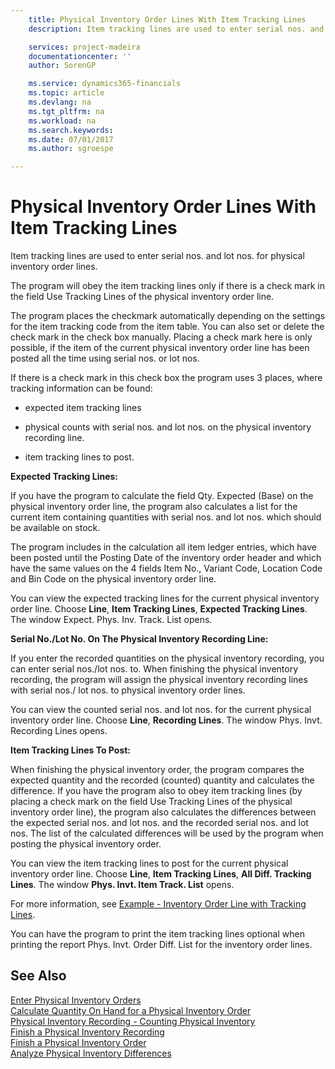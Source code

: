 ```yaml
---
    title: Physical Inventory Order Lines With Item Tracking Lines
    description: Item tracking lines are used to enter serial nos. and lot nos. for physical inventory order lines.

    services: project-madeira 
    documentationcenter: ''
    author: SorenGP

    ms.service: dynamics365-financials
    ms.topic: article
    ms.devlang: na
    ms.tgt_pltfrm: na
    ms.workload: na
    ms.search.keywords:
    ms.date: 07/01/2017
    ms.author: sgroespe

---
```

# Physical Inventory Order Lines With Item Tracking Lines
Item tracking lines are used to enter serial nos. and lot nos. for physical inventory order lines.  

 The program will obey the item tracking lines only if there is a check mark in the field Use Tracking Lines of the physical inventory order line.  

 The program places the checkmark automatically depending on the settings for the item tracking code from the item table. You can also set or delete the check mark in the check box manually. Placing a check mark here is only possible, if the item of the current physical inventory order line has been posted all the time using serial nos. or lot nos.  

 If there is a check mark in this check box the program uses 3 places, where tracking information can be found:  

-   expected item tracking lines  

-   physical counts with serial nos. and lot nos. on the physical inventory recording line.  

-   item tracking lines to post.  

 **Expected Tracking Lines:**  

 If you have the program to calculate the field Qty. Expected (Base) on the physical inventory order line, the program also calculates a list for the current item containing quantities with serial nos. and lot nos. which should be available on stock.  

 The program includes in the calculation all item ledger entries, which have been posted until the Posting Date of the inventory order header and which have the same values on the 4 fields Item No., Variant Code, Location Code and Bin Code on the physical inventory order line.  

 You can view the expected tracking lines for the current physical inventory order line. Choose **Line**, **Item Tracking Lines**, **Expected Tracking Lines**. The window Expect. Phys. Inv. Track. List opens.  

 **Serial No./Lot No. On The Physical Inventory Recording Line:**  

 If you enter the recorded quantities on the physical inventory recording, you can enter serial nos./lot nos. to. When finishing the physical inventory recording, the program will assign the physical inventory recording lines with serial nos./ lot nos. to physical inventory order lines.  

 You can view the counted serial nos. and lot nos. for the current physical inventory order line. Choose **Line**, **Recording Lines**. The window Phys. Invt. Recording Lines opens.  

 **Item Tracking Lines To Post:**  

 When finishing the physical inventory order, the program compares the expected quantity and the recorded (counted) quantity and calculates the difference. If you have the program also to obey item tracking lines (by placing a check mark on the field Use Tracking Lines of the physical inventory order line), the program also calculates the differences between the expected serial nos. and lot nos. and the recorded serial nos. and lot nos. The list of the calculated differences will be used by the program when posting the physical inventory order.  

 You can view the item tracking lines to post for the current physical inventory order line. Choose **Line**, **Item Tracking Lines**, **All Diff. Tracking Lines**. The window **Phys. Invt. Item Track. List** opens.  

 For more information, see [Example - Inventory Order Line with Tracking Lines](example-inventory-order-line-with-tracking-lines.md).  

 You can have the program to print the item tracking lines optional when printing the report Phys. Invt. Order Diff. List for the inventory order lines.  

## See Also  
 [Enter Physical Inventory Orders](how-to-enter-physical-inventory-orders.md)   
 [Calculate Quantity On Hand for a Physical Inventory Order](how-to-calculate-quantity-on-hand-for-a-physical-inventory-order.md)   
 [Physical Inventory Recording - Counting Physical Inventory](physical-inventory-recording-counting-physical-inventory.md)   
 [Finish a Physical Inventory Recording](how-to-finish-a-physical-inventory-recording.md)   
 [Finish a Physical Inventory Order](how-to-finish-a-physical-inventory-order.md)   
 [Analyze Physical Inventory Differences](how-to-analyze-physical-inventory-differences.md)
